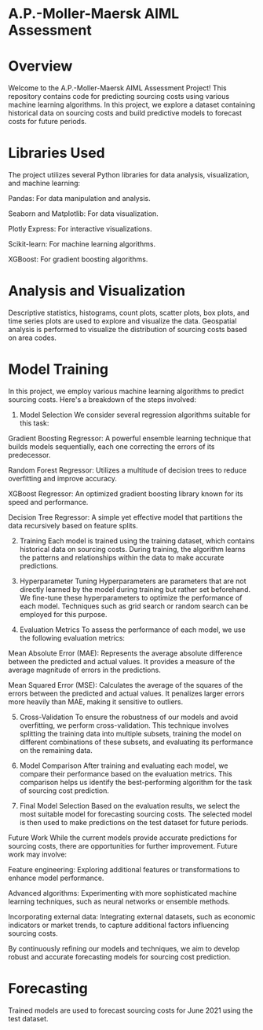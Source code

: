 # A.P.-Moller-Maersk AIML Assessment

# Overview

Welcome to the A.P.-Moller-Maersk AIML Assessment Project! This repository contains code for predicting sourcing costs using various machine learning algorithms. In this project, we explore a dataset containing historical data on sourcing costs and build predictive models to forecast costs for future periods.

# Libraries Used
The project utilizes several Python libraries for data analysis, visualization, and machine learning:

Pandas: For data manipulation and analysis.

Seaborn and Matplotlib: For data visualization.

Plotly Express: For interactive visualizations.

Scikit-learn: For machine learning algorithms.

XGBoost: For gradient boosting algorithms.

# Analysis and Visualization

Descriptive statistics, histograms, count plots, scatter plots, box plots, and time series plots are used to explore and visualize the data.
Geospatial analysis is performed to visualize the distribution of sourcing costs based on area codes.

# Model Training

In this project, we employ various machine learning algorithms to predict sourcing costs. Here's a breakdown of the steps involved:

1. Model Selection
We consider several regression algorithms suitable for this task:

  Gradient Boosting Regressor: A powerful ensemble learning technique that builds models sequentially, each one correcting the errors of its predecessor.

  Random Forest Regressor: Utilizes a multitude of decision trees to reduce overfitting and improve accuracy.

  XGBoost Regressor: An optimized gradient boosting library known for its speed and performance.

  Decision Tree Regressor: A simple yet effective model that partitions the data recursively based on feature splits.

2. Training
Each model is trained using the training dataset, which contains historical data on sourcing costs. During training, the algorithm learns the patterns and relationships within the data to make accurate predictions.

3. Hyperparameter Tuning
Hyperparameters are parameters that are not directly learned by the model during training but rather set beforehand. We fine-tune these hyperparameters to optimize the performance of each model. Techniques such as grid search or random search can be employed for this purpose.

4. Evaluation Metrics
To assess the performance of each model, we use the following evaluation metrics:

  Mean Absolute Error (MAE): Represents the average absolute difference between the predicted and actual values. It provides a measure of the average magnitude of errors in the predictions.

  Mean Squared Error (MSE): Calculates the average of the squares of the errors between the predicted and actual values. It penalizes larger errors more heavily than MAE, making it sensitive to outliers.

5. Cross-Validation
To ensure the robustness of our models and avoid overfitting, we perform cross-validation. This technique involves splitting the training data into multiple subsets, training the model on different combinations of these subsets, and evaluating its performance on the remaining data.

6. Model Comparison
After training and evaluating each model, we compare their performance based on the evaluation metrics. This comparison helps us identify the best-performing algorithm for the task of sourcing cost prediction.

7. Final Model Selection
Based on the evaluation results, we select the most suitable model for forecasting sourcing costs. The selected model is then used to make predictions on the test dataset for future periods.

Future Work
While the current models provide accurate predictions for sourcing costs, there are opportunities for further improvement. Future work may involve:

Feature engineering: Exploring additional features or transformations to enhance model performance.

Advanced algorithms: Experimenting with more sophisticated machine learning techniques, such as neural networks or ensemble methods.

Incorporating external data: Integrating external datasets, such as economic indicators or market trends, to capture additional factors influencing sourcing costs.

By continuously refining our models and techniques, we aim to develop robust and accurate forecasting models for sourcing cost prediction.

# Forecasting
Trained models are used to forecast sourcing costs for June 2021 using the test dataset.
